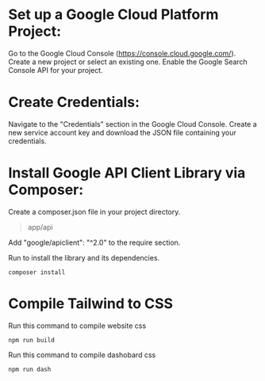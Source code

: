 # Set up a Google Cloud Platform Project:
Go to the Google Cloud Console (https://console.cloud.google.com/).
Create a new project or select an existing one.
Enable the Google Search Console API for your project.

# Create Credentials:
Navigate to the "Credentials" section in the Google Cloud Console.
Create a new service account key and download the JSON file containing your credentials.

# Install Google API Client Library via Composer:
Create a composer.json file in your project directory.
> app/api

Add "google/apiclient": "^2.0" to the require section.

Run to install the library and its dependencies.
```
composer install
```

# Compile Tailwind to CSS
Run this command to compile website css
```
npm run build
```

Run this command to compile dashobard css
```
npm run dash
```